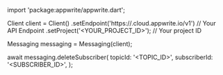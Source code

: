 import 'package:appwrite/appwrite.dart';

Client client = Client()
    .setEndpoint('https://<REGION>.cloud.appwrite.io/v1') // Your API Endpoint
    .setProject('<YOUR_PROJECT_ID>'); // Your project ID

Messaging messaging = Messaging(client);

await messaging.deleteSubscriber(
    topicId: '<TOPIC_ID>',
    subscriberId: '<SUBSCRIBER_ID>',
);
